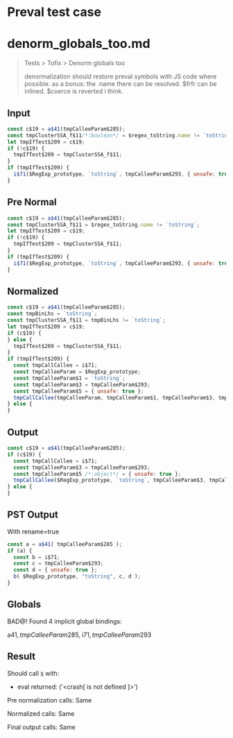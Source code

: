 # Preval test case

# denorm_globals_too.md

> Tests > Tofix > Denorm globals too
>
> denormalization should restore preval symbols with JS code where possible. as a bonus: the .name there can be resolved. $frfr can be inlined. $coerce is reverted i think.

## Input

`````js filename=intro
const c$19 = a$41(tmpCalleeParam$285);
const tmpClusterSSA_f$11/*:boolean*/ = $regex_toString.name != `toString`;
let tmpIfTest$209 = c$19;
if (!c$19) {
  tmpIfTest$209 = tmpClusterSSA_f$11;
}
if (tmpIfTest$209) {
  i$71($RegExp_prototype, `toString`, tmpCalleeParam$293, { unsafe: true });
}
`````

## Pre Normal


`````js filename=intro
const c$19 = a$41(tmpCalleeParam$285);
const tmpClusterSSA_f$11 = $regex_toString.name != `toString`;
let tmpIfTest$209 = c$19;
if (!c$19) {
  tmpIfTest$209 = tmpClusterSSA_f$11;
}
if (tmpIfTest$209) {
  i$71($RegExp_prototype, `toString`, tmpCalleeParam$293, { unsafe: true });
}
`````

## Normalized


`````js filename=intro
const c$19 = a$41(tmpCalleeParam$285);
const tmpBinLhs = `toString`;
const tmpClusterSSA_f$11 = tmpBinLhs != `toString`;
let tmpIfTest$209 = c$19;
if (c$19) {
} else {
  tmpIfTest$209 = tmpClusterSSA_f$11;
}
if (tmpIfTest$209) {
  const tmpCallCallee = i$71;
  const tmpCalleeParam = $RegExp_prototype;
  const tmpCalleeParam$1 = `toString`;
  const tmpCalleeParam$3 = tmpCalleeParam$293;
  const tmpCalleeParam$5 = { unsafe: true };
  tmpCallCallee(tmpCalleeParam, tmpCalleeParam$1, tmpCalleeParam$3, tmpCalleeParam$5);
} else {
}
`````

## Output


`````js filename=intro
const c$19 = a$41(tmpCalleeParam$285);
if (c$19) {
  const tmpCallCallee = i$71;
  const tmpCalleeParam$3 = tmpCalleeParam$293;
  const tmpCalleeParam$5 /*:object*/ = { unsafe: true };
  tmpCallCallee($RegExp_prototype, `toString`, tmpCalleeParam$3, tmpCalleeParam$5);
} else {
}
`````

## PST Output

With rename=true

`````js filename=intro
const a = a$41( tmpCalleeParam$285 );
if (a) {
  const b = i$71;
  const c = tmpCalleeParam$293;
  const d = { unsafe: true };
  b( $RegExp_prototype, "toString", c, d );
}
`````

## Globals

BAD@! Found 4 implicit global bindings:

a$41, tmpCalleeParam$285, i$71, tmpCalleeParam$293

## Result

Should call `$` with:
 - eval returned: ('<crash[ <ref> is not defined ]>')

Pre normalization calls: Same

Normalized calls: Same

Final output calls: Same
